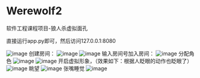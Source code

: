 # Werewolf2
软件工程课程项目-狼人杀虚拟面孔

直接运行app.py即可，然后访问127.0.0.1:8080

![image](https://github.com/psy7604/Werewolf2/blob/final/pic/start.jpg)
创建房间：
![image](https://github.com/psy7604/Werewolf2/blob/final/pic/createroom.jpg)
![image](https://github.com/psy7604/Werewolf2/blob/final/pic/mainpre.jpg)
输入房间号加入房间：
![image](https://github.com/psy7604/Werewolf2/blob/final/pic/joinroom.jpg)
分配角色
![image](https://github.com/psy7604/Werewolf2/blob/final/pic/role.jpg)
![image](https://github.com/psy7604/Werewolf2/blob/final/pic/rolefinish.jpg)
开启虚拟形象，（效果如下：根据人眨眼的动作也眨眼了）
![image](https://github.com/psy7604/Werewolf2/blob/final/pic/main.jpg)
眺望
![image](https://github.com/psy7604/Werewolf2/blob/final/pic/look.jpg)
张嘴睡觉
![image](https://github.com/psy7604/Werewolf2/blob/final/pic/mouth.jpg)
